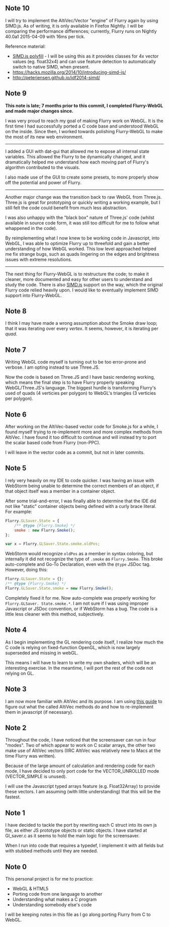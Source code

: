## Note 10

I will try to implement the AltiVec/Vector "engine" of Flurry again by using SIMD.js. As of writing,
it is only available in Firefox Nightly. I will be comparing the performance differences; currently,
Flurry runs on Nightly 40.0a1 2015-04-09 with 16ms per tick.

Reference material:

* [SIMD.js polyfill](https://github.com/johnmccutchan/ecmascript_simd) - I will be using this as it
provides classes for 4x vector values (eg. float32x4) and can use feature detection to automatically
switch to native SIMD, when present.
* https://hacks.mozilla.org/2014/10/introducing-simd-js/
* http://peterjensen.github.io/idf2014-simd/

## Note 9

**This note is late; 7 months prior to this commit, I completed Flurry-WebGL and made major changes since.**

I was very proud to reach my goal of making Flurry work on WebGL. It is the first time
I had successfully ported a C code base and understood WebGL on the inside. Since then,
I worked towards polishing Flurry-WebGL to make the most of its new web environment.

---

I added a GUI with dat-gui that allowed me to expose all internal state variables.
This allowed the Flurry to be dynamically changed, and it dramatically helped me
understand how each moving part of Flurry's algorithm contributed to the visuals.

I also made use of the GUI to create some presets, to more properly show off the potential
and power of Flurry.

---

Another major change was the transition back to raw WebGL from Three.js. Three.js is
great for prototyping or quickly writing a working example, but I still felt the code
could benefit from much less abstraction.

I was also unhappy with the "black box" nature of Three.js' code (whilst available in
source code form, it was still too difficult for me to follow what whappened in the code).

By reimplementing what I now knew to be working code in Javascript, into WebGL, I was able
to optimize Flurry up to threefold and gain a better understanding of how WebGL worked. This
low level approached helped me fix strange bugs, such as quads lingering on the edges and
brightness issues with extreme resolutions.

---

The next thing for Flurry-WebGL is to restructure the code; to make it cleaner, more documented
and easy for other users to understand and study the code. There is also [SIMD.js](https://blog.mozilla.org/javascript/2015/03/10/state-of-simd-js-performance-in-firefox/) support on the
way, which the original Flurry code relied heavily upon. I would like to eventually implement
SIMD support into Flurry-WebGL.

## Note 8

I think I may have made a wrong assumption about the Smoke draw loop; that it was
iterating over every *vertex*. It seems, however, it is iterating per *quad*.

## Note 7

Writing WebGL code myself is turning out to be too error-prone and verbose. I am opting
instead to use Three.JS.

Now the code is based on Three.JS and I have basic rendering working, which means the
final step is to have Flurry properly speaking WebGL/Three.JS's language. The biggest
hurdle is transforming Flurry's used of quads (4 verticies per polygon) to WebGL's
triangles (3 verticies per polygon).

## Note 6

After working on the AltiVec-based vector code for Smoke.js for a while, I found myself
trying to re-implement more and more complex methods from AltiVec. I have found it too
difficult to continue and will instead try to port the scalar based code from Flurry
(non-PPC).

I will leave in the vector code as a commit, but not in later commits.

## Note 5

I rely very heavily on my IDE to code quicker. I was having an issue with WebStorm being
unable to determine the correct members of an object, if that object itself was a member
in a container object.

After some trial-and-error, I was finally able to determine that the IDE did not like
"static" container objects being defined with a curly brace literal. For example:

```javascript
Flurry.GLSaver.State = {
    /** @type {Flurry.Smoke} */
    smoke : new Flurry.Smoke();
};

var x = Flurry.GLSaver.State.smoke.oldPos;
```

WebStorm would recognize `oldPos` as a member in syntax coloring, but internally it did
not recognize the type of `.smoke` as `Flurry.Smoke`. This broke auto-complete and Go-To
Declaration, even with the `@type` JSDoc tag. However, doing this:

```javascript
Flurry.GLSaver.State = {};
/** @type {Flurry.Smoke} */
Flurry.GLSaver.State.smoke = new Flurry.Smoke();
```

Completely fixed it for me. Now auto-complete was properly working for `Flurry.GLSaver.
State.smoke.*`. I am not sure if I was using improper Javascript or JSDoc convention, or
if WebStorm has a bug. The code is a little less cleaner with this method, subjectively.

## Note 4

As I begin implementing the GL rendering code itself, I realize how much the C code is
relying on fixed-function OpenGL, which is now largely superseded and missing in webGL.

This means I will have to learn to write my own shaders, which will be an interesting
exercise. In the meantime, I will port the rest of the code not relying on GL.

## Note 3

I am now more familiar with AltiVec and its purpose. I am using [this guide](http://www.freescale.com/files/32bit/doc/ref_manual/ALTIVECPIM.pdf)
to figure out what the called AltiVec methods do and how to re-implement them in
javascript (if necessary).

## Note 2

Throughout the code, I have noticed that the screensaver can run in four "modes". Two
of which appear to work on C scalar arrays, the other two make use of AltiVec vectors
(IIRC AltiVec was relatively new to Macs at the time Flurry was written).

Because of the large amount of calculation and rendering code for each mode, I have
decided to only port code for the VECTOR_UNROLLED mode (VECTOR_SIMPLE is unused).

I will use the Javascript typed arrays feature (e.g. Float32Array) to provide these
vectors. I am assuming (with little understanding) that this will be the fastest.

## Note 1

I have decided to tackle the port by rewriting each C struct into its own js file, as
either JS prototype objects or static objects. I have started at Gl_saver.c as it
seems to hold the main logic for the screensaver.

When I run into code that requires a typedef, I implement it with all fields but
with stubbed methods until they are needed.

## Note 0

This personal project is for me to practice:

* WebGL & HTML5
* Porting code from one language to another
* Understanding what makes a C program
* Understanding somebody else's code

I will be keeping notes in this file as I go along porting Flurry from C to WebGL.